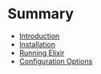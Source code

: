 # Summary

* [Introduction](README.md)
* [Installation](installation.md)
* [Running Elixir](running_elixir.md)
* [Configuration Options](configuration_options.md)

